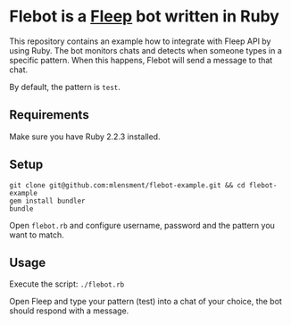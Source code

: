 # Flebot is a [Fleep](https://fleep.io) bot written in Ruby
This repository contains an example how to integrate with Fleep API by using Ruby.
The bot monitors chats and detects when someone types in a specific pattern.
When this happens, Flebot will send a message to that chat.

By default, the pattern is `test`.

## Requirements
Make sure you have Ruby 2.2.3 installed.

## Setup
```
git clone git@github.com:mlensment/flebot-example.git && cd flebot-example
gem install bundler
bundle
```

Open `flebot.rb` and configure username, password and the pattern you want to match.

## Usage
Execute the script:
`./flebot.rb`

Open Fleep and type your pattern (test) into a chat of your choice, the bot should respond with a message.
